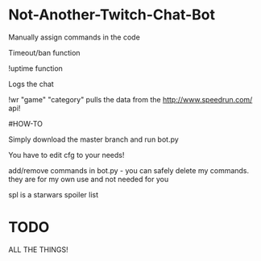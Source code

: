 # Not-Another-Twitch-Chat-Bot


Manually assign commands in the code 

Timeout/ban function

!uptime function

Logs the chat

!wr "game" "category" pulls the data from the http://www.speedrun.com/ api!


#HOW-TO

Simply download the master branch and run bot.py


You have to edit cfg to your needs!


add/remove commands in bot.py - you can safely delete my commands. they are for my own use and not needed for you


spl is a starwars spoiler list




# TODO

ALL THE THINGS!



